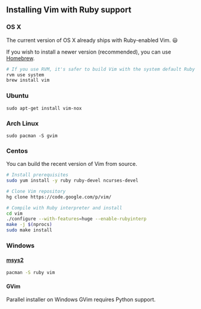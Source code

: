 ## Installing Vim with Ruby support

### OS X

The current version of OS X already ships with Ruby-enabled Vim. :smiley:

If you wish to install a newer version (recommended), you can use [Homebrew](http://brew.sh/).

```sh
# If you use RVM, it's safer to build Vim with the system default Ruby
rvm use system
brew install vim
```

### Ubuntu

```
sudo apt-get install vim-nox
```

### Arch Linux

```
sudo pacman -S gvim
```

### Centos

You can build the recent version of Vim from source.

```sh
# Install prerequisites
sudo yum install -y ruby ruby-devel ncurses-devel

# Clone Vim repository
hg clone https://code.google.com/p/vim/

# Compile with Ruby interpreter and install
cd vim
./configure --with-features=huge --enable-rubyinterp
make -j $(nprocs)
sudo make install
```

### Windows

#### [msys2](http://sourceforge.net/projects/msys2/)

```sh
pacman -S ruby vim
```

#### GVim

Parallel installer on Windows GVim requires Python support.